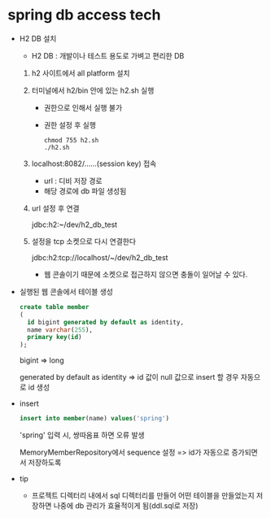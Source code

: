 # spring db access tech

- H2 DB 설치

  - H2 DB : 개발이나 테스트 용도로 가벼고 편리한 DB 

  1. h2 사이트에서 all platform 설치

  2. 터미널에서 h2/bin 안에 있는 h2.sh 실행

     - 권한으로 인해서 실행 불가

     - 권한 설정 후 실행

       ```terminal
       chmod 755 h2.sh
       ./h2.sh
       ```

  3. localhost:8082/......(session key) 접속

     - url : 디비 저장 경로
     - 해당 경로에 db 파일 생성됨

  4. url 설정 후 연결

     jdbc:h2:~/dev/h2_db_test

  5. 설정을 tcp 소켓으로 다시 연결한다

     jdbc:h2:tcp://localhost/~/dev/h2_db_test

     - 웹 콘솔이기 때문에 소켓으로 접근하지 않으면 충돌이 일어날 수 있다.

- 실행된 웹 콘솔에서 테이블 생성

  ```sql
  create table member
  (
  	id bigint generated by default as identity,
  	name varchar(255),
  	primary key(id)
  );
  ```

  bigint => long

  generated by default as identity => id 값이 null 값으로 insert 할 경우 자동으로 id 생성

- insert

  ```sql
  insert into member(name) values('spring')
  ```

  'spring' 입력 시, 쌍따옴표 하면 오류 발생

  MemoryMemberRepository에서 sequence 설정 => id가 자동으로 증가되면서 저장하도록

- tip

  - 프로젝트 디렉터리 내에서 sql 디렉터리를 만들어 어떤 테이블을 만들었는지 저장하면 나중에 db 관리가 효율적이게 됨(ddl.sql로 저장)


